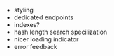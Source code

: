 - styling
- dedicated endpoints
- indexes?
- hash length search specilization
- nicer loading indicator
- error feedback
